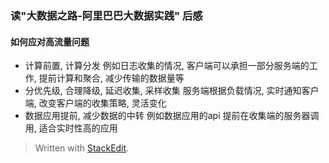 
### 读"大数据之路-阿里巴巴大数据实践" 后感

#### 如何应对高流量问题
* 计算前置, 计算分发
例如日志收集的情况, 客户端可以承担一部分服务端的工作, 提前计算和聚合, 减少传输的数据量等
* 分优先级, 合理降级, 延迟收集, 采样收集
服务端根据负载情况, 实时通知客户端, 改变客户端的收集策略, 灵活变化
* 数据应用提前, 减少数据的中转
例如数据应用的api 提前在收集端的服务器调用, 适合实时性高的应用

> Written with [StackEdit](https://stackedit.io/).
<!--stackedit_data:
eyJoaXN0b3J5IjpbLTE3NDk3NTk4NTVdfQ==
-->
